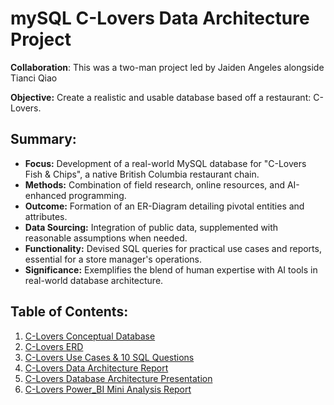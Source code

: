 # mySQL C-Lovers Data Architecture Project
**Collaboration**: This was a two-man project led by Jaiden Angeles alongside Tianci Qiao

**Objective:** Create a realistic and usable database based off a restaurant: C-Lovers.

## Summary:

- **Focus:** Development of a real-world MySQL database for "C-Lovers Fish & Chips", a native British Columbia restaurant chain.
- **Methods:** Combination of field research, online resources, and AI-enhanced programming.
- **Outcome:** Formation of an ER-Diagram detailing pivotal entities and attributes.
- **Data Sourcing:** Integration of public data, supplemented with reasonable assumptions when needed.
- **Functionality:** Devised SQL queries for practical use cases and reports, essential for a store manager's operations.
- **Significance:** Exemplifies the blend of human expertise with AI tools in real-world database architecture.


## Table of Contents:
1. [C-Lovers Conceptual Database](https://github.com/GiraffeGlider/Project-Portfolio/blob/db4bd4dc6a58d638502a8e9c89be4019f3b1cb87/mySQL%20C-Lovers%20Data%20Architecture%20Project/C-Lovers%20Conceptual%20Database.sql)
2. [C-Lovers ERD](https://github.com/GiraffeGlider/Project-Portfolio/blob/47cc7a1cfaec7c815f9c2783ab463f2f4c27642a/mySQL%20C-Lovers%20Data%20Architecture%20Project/C-Lovers%20ERD.png)
3. [C-Lovers Use Cases & 10 SQL Questions](https://github.com/GiraffeGlider/Project-Portfolio/blob/db4bd4dc6a58d638502a8e9c89be4019f3b1cb87/mySQL%20C-Lovers%20Data%20Architecture%20Project/C-Lovers%20Use%20Cases%20%26%2010%20SQL%20Questions.sql)
4. [C-Lovers Data Architecture Report](https://github.com/GiraffeGlider/Project-Portfolio/blob/db4bd4dc6a58d638502a8e9c89be4019f3b1cb87/mySQL%20C-Lovers%20Data%20Architecture%20Project/C-Lovers%20Data%20Architecture%20Report.pdf)
5. [C-Lovers Database Architecture Presentation](https://github.com/GiraffeGlider/Project-Portfolio/blob/db4bd4dc6a58d638502a8e9c89be4019f3b1cb87/mySQL%20C-Lovers%20Data%20Architecture%20Project/C-Lovers%20Database%20Architecture%20Presentation.pdf)
6. [C-Lovers Power_BI Mini Analysis Report](https://github.com/GiraffeGlider/Project-Portfolio/blob/db4bd4dc6a58d638502a8e9c89be4019f3b1cb87/mySQL%20C-Lovers%20Data%20Architecture%20Project/C-Lovers%20Power-BI%20Mini%20Analysis%20Report.pdf)
